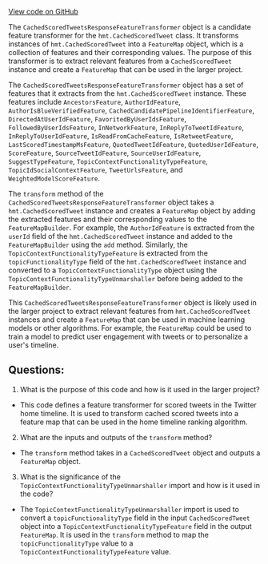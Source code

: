 [View code on GitHub](https://github.com/misbahsy/the-algorithm/home-mixer/server/src/main/scala/com/twitter/home_mixer/product/scored_tweets/response_transformer/CachedScoredTweetsResponseFeatureTransformer.scala)

The `CachedScoredTweetsResponseFeatureTransformer` object is a candidate feature transformer for the `hmt.CachedScoredTweet` class. It transforms instances of `hmt.CachedScoredTweet` into a `FeatureMap` object, which is a collection of features and their corresponding values. The purpose of this transformer is to extract relevant features from a `CachedScoredTweet` instance and create a `FeatureMap` that can be used in the larger project.

The `CachedScoredTweetsResponseFeatureTransformer` object has a set of features that it extracts from the `hmt.CachedScoredTweet` instance. These features include `AncestorsFeature`, `AuthorIdFeature`, `AuthorIsBlueVerifiedFeature`, `CachedCandidatePipelineIdentifierFeature`, `DirectedAtUserIdFeature`, `FavoritedByUserIdsFeature`, `FollowedByUserIdsFeature`, `InNetworkFeature`, `InReplyToTweetIdFeature`, `InReplyToUserIdFeature`, `IsReadFromCacheFeature`, `IsRetweetFeature`, `LastScoredTimestampMsFeature`, `QuotedTweetIdFeature`, `QuotedUserIdFeature`, `ScoreFeature`, `SourceTweetIdFeature`, `SourceUserIdFeature`, `SuggestTypeFeature`, `TopicContextFunctionalityTypeFeature`, `TopicIdSocialContextFeature`, `TweetUrlsFeature`, and `WeightedModelScoreFeature`.

The `transform` method of the `CachedScoredTweetsResponseFeatureTransformer` object takes a `hmt.CachedScoredTweet` instance and creates a `FeatureMap` object by adding the extracted features and their corresponding values to the `FeatureMapBuilder`. For example, the `AuthorIdFeature` is extracted from the `userId` field of the `hmt.CachedScoredTweet` instance and added to the `FeatureMapBuilder` using the `add` method. Similarly, the `TopicContextFunctionalityTypeFeature` is extracted from the `topicFunctionalityType` field of the `hmt.CachedScoredTweet` instance and converted to a `TopicContextFunctionalityType` object using the `TopicContextFunctionalityTypeUnmarshaller` before being added to the `FeatureMapBuilder`.

This `CachedScoredTweetsResponseFeatureTransformer` object is likely used in the larger project to extract relevant features from `hmt.CachedScoredTweet` instances and create a `FeatureMap` that can be used in machine learning models or other algorithms. For example, the `FeatureMap` could be used to train a model to predict user engagement with tweets or to personalize a user's timeline.
## Questions: 
 1. What is the purpose of this code and how is it used in the larger project?
- This code defines a feature transformer for scored tweets in the Twitter home timeline. It is used to transform cached scored tweets into a feature map that can be used in the home timeline ranking algorithm.

2. What are the inputs and outputs of the `transform` method?
- The `transform` method takes in a `CachedScoredTweet` object and outputs a `FeatureMap` object.

3. What is the significance of the `TopicContextFunctionalityTypeUnmarshaller` import and how is it used in the code?
- The `TopicContextFunctionalityTypeUnmarshaller` import is used to convert a `topicFunctionalityType` field in the input `CachedScoredTweet` object into a `TopicContextFunctionalityTypeFeature` field in the output `FeatureMap`. It is used in the `transform` method to map the `topicFunctionalityType` value to a `TopicContextFunctionalityTypeFeature` value.
